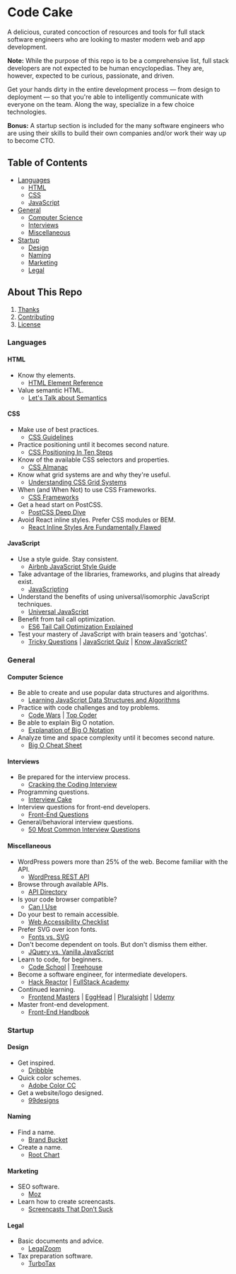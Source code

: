 # Code Cake

A delicious, curated concoction of resources and tools for full stack
software engineers who are looking to master modern web and app
development.

**Note:** While the purpose of this repo is to be a comprehensive list, full
stack developers are not expected to be human encyclopedias. They are, however,
expected to be curious, passionate, and driven.

Get your hands dirty in the entire development process — from design to
deployment — so that you're able to intelligently communicate with everyone
on the team. Along the way, specialize in a few choice technologies.

**Bonus:** A startup section is included for the many software engineers who
are using their skills to build their own companies and/or work their way up
to become CTO.

## Table of Contents

  * [Languages](#languages)
    * [HTML](#html)
    * [CSS](#css)
    * [JavaScript](#javascript)
  * [General](#general)
    * [Computer Science](#computer-science)
    * [Interviews](#interviews)
    * [Miscellaneous](#miscellaneous)
  * [Startup](#startup)
    * [Design](#design)
    * [Naming](#naming)
    * [Marketing](#marketing)
    * [Legal](#legal)

## About This Repo

  1. [Thanks](https://github.com/jabacchetta/full-stack-prep/graphs/contributors)
  1. [Contributing](https://github.com/jabacchetta/full-stack-prep/blob/master/CONTRIBUTING.md)
  1. [License](https://github.com/jabacchetta/full-stack-prep/blob/master/LICENSE)

### Languages

#### HTML

* Know thy elements.
  * [HTML Element Reference](https://developer.mozilla.org/en-US/docs/Web/HTML/Element)
* Value semantic HTML.
  * [Let's Talk about Semantics](http://html5doctor.com/lets-talk-about-semantics)

#### CSS

* Make use of best practices.
  * [CSS Guidelines](http://cssguidelin.es)
* Practice positioning until it becomes second nature.
  * [CSS Positioning In Ten Steps](http://www.barelyfitz.com/screencast/html-training/css/positioning/)
* Know of the available CSS selectors and properties.
  * [CSS Almanac](https://css-tricks.com/almanac)
* Know what grid systems are and why they're useful.
  * [Understanding CSS Grid Systems](https://www.sitepoint.com/understanding-css-grid-systems)
* When (and When Not) to use CSS Frameworks.
  * [CSS Frameworks](https://hacks.mozilla.org/2016/04/you-might-not-need-a-css-framework)
* Get a head start on PostCSS.
  * [PostCSS Deep Dive](http://webdesign.tutsplus.com/tutorials/postcss-deep-dive-what-you-need-to-know--cms-24535)
* Avoid React inline styles. Prefer CSS modules or BEM.
  * [React Inline Styles Are Fundamentally Flawed](https://byjoeybaker.com/react-inline-styles)

#### JavaScript

* Use a style guide. Stay consistent.
  * [Airbnb JavaScript Style Guide](https://github.com/airbnb/javascript)
* Take advantage of the libraries, frameworks, and plugins that already exist.
  * [JavaScripting](https://www.javascripting.com)
* Understand the benefits of using universal/isomorphic JavaScript techniques.
  * [Universal JavaScript](https://www.youtube.com/watch?v=0wvZ7gakqV4)
* Benefit from tail call optimization.
  * [ES6 Tail Call Optimization Explained](http://benignbemine.github.io/2015/07/19/es6-tail-calls)
* Test your mastery of JavaScript with brain teasers and 'gotchas'.
  * [Tricky Questions](http://thatjsdude.com/interview/js2.html) | [JavaScript
   Quiz](http://perfectionkills.com/javascript-quiz/) | [Know JavaScript?](http://dmitry.baranovskiy.com/post/91403200)

### General

#### Computer Science

* Be able to create and use popular data structures and algorithms.
  * [Learning JavaScript Data Structures and Algorithms](https://www.amazon.com/Learning-JavaScript-Data-Structures-Algorithms-ebook/dp/B01C2XX8Y2)
* Practice with code challenges and toy problems.
  * [Code Wars](https://www.codewars.com) | [Top Coder](https://www.topcoder.com)
* Be able to explain Big O notation.
  * [Explanation of Big O Notation](https://www.interviewcake.com/article/java/big-o-notation-time-and-space-complexity)
* Analyze time and space complexity until it becomes second nature.
  * [Big O Cheat Sheet](http://bigocheatsheet.com)

#### Interviews

* Be prepared for the interview process.
  * [Cracking the Coding Interview](https://www.amazon.com/Cracking-Coding-Interview-Programming-Questions/dp/0984782850)
* Programming questions.
  * [Interview Cake](https://www.interviewcake.com)
* Interview questions for front-end developers.
  * [Front-End Questions](https://github.com/h5bp/Front-end-Developer-Interview-Questions)
* General/behavioral interview questions.
  * [50 Most Common Interview Questions](https://www.glassdoor.com/blog/common-interview-questions)

#### Miscellaneous

* WordPress powers more than 25% of the web. Become familiar with the API.
  * [WordPress REST API](http://v2.wp-api.org)
* Browse through available APIs.
  * [API Directory](http://www.programmableweb.com/category/all/apis)
* Is your code browser compatible?
  * [Can I Use](http://caniuse.com)
* Do your best to remain accessible.
  * [Web Accessibility Checklist](http://a11yproject.com/checklist.html)
* Prefer SVG over icon fonts.
  * [Fonts vs. SVG](https://www.sitepoint.com/icon-fonts-vs-svg-debate)
* Don't become dependent on tools. But don't dismiss them either.
  * [JQuery vs. Vanilla JavaScript](https://toddmotto.com/is-it-time-to-drop-jquery-essentials-to-learning-javascript-from-a-jquery-background/#comment-1450615536)
* Learn to code, for beginners.
  * [Code School](https://www.codeschool.com) | [Treehouse](https://teamtreehouse.com)
* Become a software engineer, for intermediate developers.
  * [Hack Reactor](http://www.hackreactor.com) | [FullStack Academy](http://www.fullstackacademy.com)
* Continued learning.
  * [Frontend Masters](https://frontendmasters.com/) | [EggHead](https://egghead.io/) | [Pluralsight](https://www.pluralsight.com/) | [Udemy](https://www.udemy.com/)
* Master front-end development.
  * [Front-End Handbook](http://www.frontendhandbook.com/)
  
### Startup

#### Design

* Get inspired.
  * [Dribbble](https://dribbble.com)
* Quick color schemes.
  * [Adobe Color CC](https://color.adobe.com/create/color-wheel)
* Get a website/logo designed.
  * [99designs](https://99designs.com)

#### Naming

* Find a name.
  * [Brand Bucket](https://www.brandbucket.com)
* Create a name.
  * [Root Chart](http://www.prefixsuffix.com/rootchart.php)

#### Marketing

* SEO software.
  * [Moz](https://moz.com)
* Learn how to create screencasts.
  * [Screencasts That Don’t Suck](https://shawnhesketh.com/create-screencasts)

#### Legal

* Basic documents and advice.
  * [LegalZoom](http://www.legalzoom.com)
* Tax preparation software.
  * [TurboTax](https://turbotax.intuit.com)
